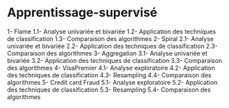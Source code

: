 # Apprentissage-supervisé

1- Flame
1.1- Analyse univariée et bivariée
1.2- Application des techniques de classification
1.3- Comparaison des algorithmes 
2- Spiral
2.1- Analyse univariée et bivariée
2.2- Application des techniques de classification
2.3- Comparaison des algorithmes 
3- Aggregation 
3.1- Analyse univariée et bivariée
3.2- Application des techniques de classification
3.3- Comparaison des algorithmes
4- VisaPremier
4.1- Analyse exploratoire
4.2- Application des techniques de classification
4.3- Resampling
4.4- Comparaison des algorithmes 
5- Credit card Fraud
5.1- Analyse exploratoire
5.2- Application des techniques de classification
5.3- Resampling
5.4- Comparaison des algorithmes 
